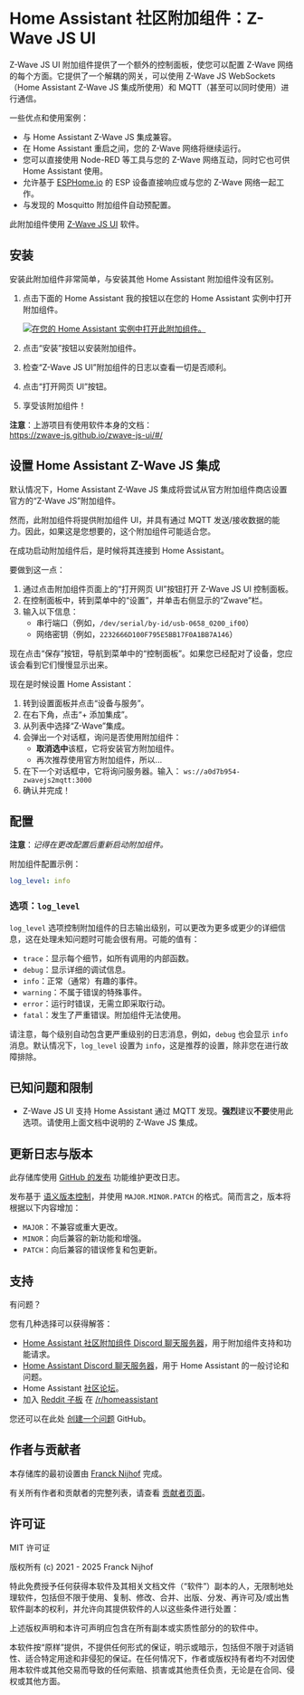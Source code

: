 # Home Assistant 社区附加组件：Z-Wave JS UI

Z-Wave JS UI 附加组件提供了一个额外的控制面板，使您可以配置 Z-Wave 网络的每个方面。它提供了一个解耦的网关，可以使用 Z-Wave JS WebSockets（Home Assistant Z-Wave JS 集成所使用）和 MQTT（甚至可以同时使用）进行通信。

一些优点和使用案例：

- 与 Home Assistant Z-Wave JS 集成兼容。
- 在 Home Assistant 重启之间，您的 Z-Wave 网络将继续运行。
- 您可以直接使用 Node-RED 等工具与您的 Z-Wave 网络互动，同时它也可供 Home Assistant 使用。
- 允许基于 [ESPHome.io][esphome] 的 ESP 设备直接响应或与您的 Z-Wave 网络一起工作。
- 与发现的 Mosquitto 附加组件自动预配置。

此附加组件使用 [Z-Wave JS UI][zwave-js-ui] 软件。

## 安装

安装此附加组件非常简单，与安装其他 Home Assistant 附加组件没有区别。

1. 点击下面的 Home Assistant 我的按钮以在您的 Home Assistant 实例中打开附加组件。

   [![在您的 Home Assistant 实例中打开此附加组件。][addon-badge]][addon]

1. 点击“安装”按钮以安装附加组件。
1. 检查“Z-Wave JS UI”附加组件的日志以查看一切是否顺利。
1. 点击“打开网页 UI”按钮。
1. 享受该附加组件！

**注意**：上游项目有使用软件本身的文档：  
<https://zwave-js.github.io/zwave-js-ui/#/>

## 设置 Home Assistant Z-Wave JS 集成

默认情况下，Home Assistant Z-Wave JS 集成将尝试从官方附加组件商店设置官方的“Z-Wave JS”附加组件。

然而，此附加组件将提供附加组件 UI，并具有通过 MQTT 发送/接收数据的能力。因此，如果这是您想要的，这个附加组件可能适合您。

在成功启动附加组件后，是时候将其连接到 Home Assistant。

要做到这一点：

1. 通过点击附加组件页面上的“打开网页 UI”按钮打开 Z-Wave JS UI 控制面板。
1. 在控制面板中，转到菜单中的“设置”，并单击右侧显示的“Zwave”栏。
1. 输入以下信息：
   - 串行端口（例如，`/dev/serial/by-id/usb-0658_0200_if00`）
   - 网络密钥（例如，`2232666D100F795E5BB17F0A1BB7A146`）

现在点击“保存”按钮，导航到菜单中的“控制面板”。如果您已经配对了设备，您应该会看到它们慢慢显示出来。

现在是时候设置 Home Assistant：

1. 转到设置面板并点击“设备与服务”。
1. 在右下角，点击“+ 添加集成”。
1. 从列表中选择“Z-Wave”集成。
1. 会弹出一个对话框，询问是否使用附加组件：
   - **取消选中**该框，它将安装官方附加组件。
   - 再次推荐使用官方附加组件，所以...
1. 在下一个对话框中，它将询问服务器。输入：
   `ws://a0d7b954-zwavejs2mqtt:3000`
1. 确认并完成！

## 配置

**注意**：_记得在更改配置后重新启动附加组件。_

附加组件配置示例：

```yaml
log_level: info
```

### 选项：`log_level`

`log_level` 选项控制附加组件的日志输出级别，可以更改为更多或更少的详细信息，这在处理未知问题时可能会很有用。可能的值有：

- `trace`：显示每个细节，如所有调用的内部函数。
- `debug`：显示详细的调试信息。
- `info`：正常（通常）有趣的事件。
- `warning`：不属于错误的特殊事件。
- `error`：运行时错误，无需立即采取行动。
- `fatal`：发生了严重错误。附加组件无法使用。

请注意，每个级别自动包含更严重级别的日志消息，例如，`debug` 也会显示 `info` 消息。默认情况下，`log_level` 设置为 `info`，这是推荐的设置，除非您在进行故障排除。

## 已知问题和限制

- Z-Wave JS UI 支持 Home Assistant 通过 MQTT 发现。**强烈**建议**不要**使用此选项。请使用上面文档中说明的 Z-Wave JS 集成。

## 更新日志与版本

此存储库使用 [GitHub 的发布][releases] 功能维护更改日志。

发布基于 [语义版本控制][semver]，并使用 `MAJOR.MINOR.PATCH` 的格式。简而言之，版本将根据以下内容增加：

- `MAJOR`：不兼容或重大更改。
- `MINOR`：向后兼容的新功能和增强。
- `PATCH`：向后兼容的错误修复和包更新。

## 支持

有问题？

您有几种选择可以获得解答：

- [Home Assistant 社区附加组件 Discord 聊天服务器][discord]，用于附加组件支持和功能请求。
- [Home Assistant Discord 聊天服务器][discord-ha]，用于 Home Assistant 的一般讨论和问题。
- Home Assistant [社区论坛][forum]。
- 加入 [Reddit 子板][reddit] 在 [/r/homeassistant][reddit]

您还可以在此处 [创建一个问题][issue] GitHub。

## 作者与贡献者

本存储库的最初设置由 [Franck Nijhof][frenck] 完成。

有关所有作者和贡献者的完整列表，请查看 [贡献者页面][contributors]。

## 许可证

MIT 许可证

版权所有 (c) 2021 - 2025 Franck Nijhof

特此免费授予任何获得本软件及其相关文档文件（“软件”）副本的人，无限制地处理软件，包括但不限于使用、复制、修改、合并、出版、分发、再许可及/或出售软件副本的权利，并允许向其提供软件的人以这些条件进行处置：

上述版权声明和本许可声明应包含在所有副本或实质性部分的的软件中。

本软件按“原样”提供，不提供任何形式的保证，明示或暗示，包括但不限于对适销性、适合特定用途和非侵犯的保证。在任何情况下，作者或版权持有者均不对因使用本软件或其他交易而导致的任何索赔、损害或其他责任负责，无论是在合同、侵权或其他方面。

[addon-badge]: https://my.home-assistant.io/badges/supervisor_addon.svg
[addon]: https://my.home-assistant.io/redirect/supervisor_addon/?addon=a0d7b954_zwavejs2mqtt&repository_url=https%3A%2F%2Fgithub.com%2Fhassio-addons%2Frepository
[contributors]: https://github.com/hassio-addons/addon-zwave-js-ui/graphs/contributors
[discord-ha]: https://discord.gg/c5DvZ4e
[discord]: https://discord.me/hassioaddons
[esphome]: https://esphome.io/components/mqtt.html#on-message-trigger
[forum-shield]: https://img.shields.io/badge/community-forum-brightgreen.svg
[forum]: https://community.home-assistant.io/?u=frenck
[frenck]: https://github.com/frenck
[issue]: https://github.com/hassio-addons/addon-zwave-js-ui/issues
[reddit]: https://reddit.com/r/homeassistant
[releases]: https://github.com/hassio-addons/addon-zwave-js-ui/releases
[semver]: https://semver.org/spec/v2.0.0.html
[zwave-js-ui]: https://github.com/zwave-js/zwave-js-ui